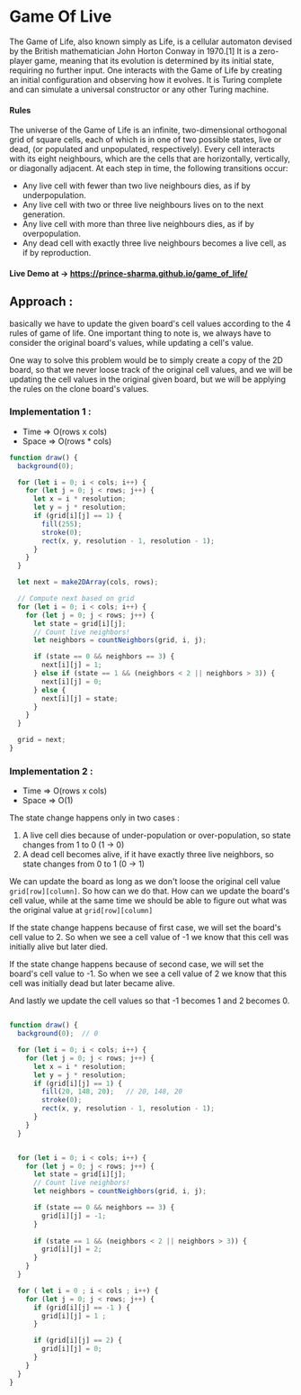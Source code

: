 # Game Of Live
The Game of Life, also known simply as Life, is a cellular automaton devised by the British mathematician John Horton Conway in 1970.[1] It is a zero-player game, meaning that its evolution is determined by its initial state, requiring no further input. One interacts with the Game of Life by creating an initial configuration and observing how it evolves. It is Turing complete and can simulate a universal constructor or any other Turing machine.

#### Rules 
The universe of the Game of Life is an infinite, two-dimensional orthogonal grid of square cells, each of which is in one of two possible states, live or dead, (or populated and unpopulated, respectively). Every cell interacts with its eight neighbours, which are the cells that are horizontally, vertically, or diagonally adjacent. At each step in time, the following transitions occur:

- Any live cell with fewer than two live neighbours dies, as if by underpopulation.
- Any live cell with two or three live neighbours lives on to the next generation.
- Any live cell with more than three live neighbours dies, as if by overpopulation.
- Any dead cell with exactly three live neighbours becomes a live cell, as if by reproduction.

#### Live Demo at -> https://prince-sharma.github.io/game_of_life/

## Approach :
basically we have to update the given board's cell values according to the 4 rules of game of life. One important thing to note is, we always have to consider the original board's values, while updating a cell's value.

One way to solve this problem would be to simply create a copy of the 2D board, so that we never loose track of the original cell values, and we will be updating the cell values in the original given board, but we will be applying the rules on the clone board's values.

### Implementation 1 :
- Time => O(rows x cols)
- Space => O(rows * cols)

```javascript
function draw() {
  background(0);

  for (let i = 0; i < cols; i++) {
    for (let j = 0; j < rows; j++) {
      let x = i * resolution;
      let y = j * resolution;
      if (grid[i][j] == 1) {
        fill(255);
        stroke(0);
        rect(x, y, resolution - 1, resolution - 1);
      }
    }
  }

  let next = make2DArray(cols, rows);

  // Compute next based on grid
  for (let i = 0; i < cols; i++) {
    for (let j = 0; j < rows; j++) {
      let state = grid[i][j];
      // Count live neighbors!
      let neighbors = countNeighbors(grid, i, j);

      if (state == 0 && neighbors == 3) {
        next[i][j] = 1;
      } else if (state == 1 && (neighbors < 2 || neighbors > 3)) {
        next[i][j] = 0;
      } else {
        next[i][j] = state;
      }
    }
  }

  grid = next;
}

```
### Implementation 2 :
- Time => O(rows x cols)
- Space => O(1)

The state change happens only in two cases :
1. A live cell dies because of under-population or over-population, so state changes from 1 to 0 (1 -> 0)
2. A dead cell becomes alive, if it have exactly three live neighbors, so state changes from 0 to 1 (0 -> 1)

We can update the board as long as we don't loose the original cell value `grid[row][column]`. 
So how can we do that. How can we update the board's cell value, while at the same time 
we should be able to figure out what was the original value at `grid[row][column]`

If the state change happens because of first case, we will set the board's cell value to 2. 
So when we see a cell value of -1 we know that this cell was initially alive but later died.

If the state change happens because of second case, we will set the board's cell value to -1. 
So when we see a cell value of 2 we know that this cell was initially dead but later became alive.

And lastly we update the cell values so that -1 becomes 1 and 2 becomes 0.

```javascript

function draw() {
  background(0);  // 0

  for (let i = 0; i < cols; i++) {
    for (let j = 0; j < rows; j++) {
      let x = i * resolution;
      let y = j * resolution;
      if (grid[i][j] == 1) {
        fill(20, 148, 20);   // 20, 148, 20 
        stroke(0);
        rect(x, y, resolution - 1, resolution - 1);
      }
    }
  }


  for (let i = 0; i < cols; i++) {
    for (let j = 0; j < rows; j++) {
      let state = grid[i][j];
      // Count live neighbors!
      let neighbors = countNeighbors(grid, i, j);

      if (state == 0 && neighbors == 3) {
        grid[i][j] = -1;
      }
      
      if (state == 1 && (neighbors < 2 || neighbors > 3)) {
        grid[i][j] = 2;
      }
    }
  }

  for ( let i = 0 ; i < cols ; i++) {
    for (let j = 0; j < rows; j++) {
      if (grid[i][j] == -1 ) {
        grid[i][j] = 1 ;
      } 

      if (grid[i][j] == 2) {
        grid[i][j] = 0;
      }
    }
  }
}

```


